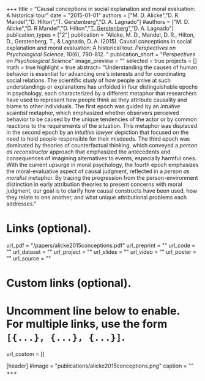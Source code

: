 +++
title = "Causal conceptions in social explanation and moral evaluation: A historical tour"
date = "2015-01-01"
authors = ["M. D. Alicke","D. R. Mandel","D. Hilton","T. Gerstenberg","D. A. Lagnado"]
#authors = ["M. D. Alicke","D. R Mandel","D. Hilton","[T. Gerstenberg](https://tobiasgerstenberg.github.io/)","D. A. Lagnado"]
publication_types = ["2"]
publication = "Alicke, M. D., Mandel, D. R., Hilton, D., Gerstenberg, T., & Lagnado, D. A. (2015). Causal conceptions in social explanation and moral evaluation: A historical tour. _Perspectives on Psychological Science_, 10(6), 790-812. "
publication_short = "_Perspectives on Psychological Science_"
image_preview = ""
selected = true
projects = []
math = true
highlight = true
abstract= "Understanding the causes of human behavior is essential for advancing one's interests and for coordinating social relations. The scientific study of how people arrive at such understandings or explanations has unfolded in four distinguishable epochs in psychology, each characterized by a different metaphor that researchers have used to represent how people think as they attribute causality and blame to other individuals. The first epoch was guided by an _intuitive scientist_ metaphor, which emphasized whether observers perceived behavior to be caused by the unique tendencies of the actor or by common reactions to the requirements of the situation. This metaphor was displaced in the second epoch by an _intuitive lawyer_ depiction that focused on the need to hold people responsible for their misdeeds. The third epoch was dominated by theories of counterfactual thinking, which conveyed a _person as reconstructor_ approach that emphasized the antecedents and consequences of imagining alternatives to events, especially harmful ones. With the current upsurge in moral psychology, the fourth epoch emphasizes the moral-evaluative aspect of causal judgment, reflected in a _person as moralist_ metaphor. By tracing the progression from the person-environment distinction in early attribution theories to present concerns with moral judgment, our goal is to clarify how causal constructs have been used, how they relate to one another, and what unique attributional problems each addresses."

# Links (optional).
url_pdf = "/papers/alicke2015conceptions.pdf"
url_preprint = ""
url_code = ""
url_dataset = ""
url_project = ""
url_slides = ""
url_video = ""
url_poster = ""
url_source = ""

# Custom links (optional).
#   Uncomment line below to enable. For multiple links, use the form `[{...}, {...}, {...}]`.
url_custom = []

[header]
#image = "publications/alicke2015conceptions.png"
caption = ""
+++


